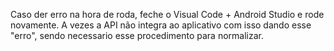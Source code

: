 Caso der erro na hora de roda, feche o Visual Code + Android Studio e rode novamente.
A vezes a API não integra ao aplicativo com isso dando esse "erro", sendo necessario esse procedimento para normalizar.
